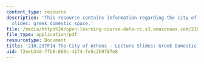 ```yaml
---
content_type: resource
description: 'This resource contains information regarding the city of athens - lecture
  slides: greek domestic space.'
file: /media/https%3A/open-learning-course-data-rc.s3.amazonaws.com/21h-237-the-city-of-athens-in-the-age-of-pericles-fall-2014/f2eeb3487fb0860c41f4fe5c2b9f87e8_MIT21H_237F14_Domestic.pdf
file_type: application/pdf
resourcetype: Document
title: '21H.237F14 The City of Athens - Lecture Slides: Greek Domestic Space'
uid: f2eeb348-7fb0-860c-41f4-fe5c2b9f87e8
---
```

